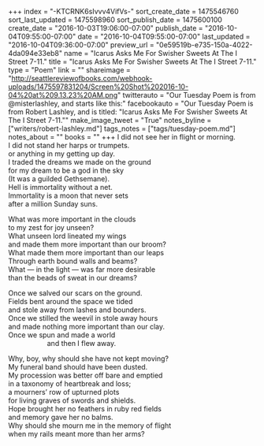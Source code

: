 +++
index = "-KTCRNK6sIvvv4VifVs-"
sort_create_date = 1475546760
sort_last_updated = 1475598960
sort_publish_date = 1475600100
create_date = "2016-10-03T19:06:00-07:00"
publish_date = "2016-10-04T09:55:00-07:00"
date = "2016-10-04T09:55:00-07:00"
last_updated = "2016-10-04T09:36:00-07:00"
preview_url = "0e59519b-e735-150a-4022-4da094e33eb8"
name = "Icarus Asks Me For Swisher Sweets At The I Street 7-11."
title = "Icarus Asks Me For Swisher Sweets At The I Street 7-11."
type = "Poem"
link = ""
shareimage = "http://seattlereviewofbooks.com/webhook-uploads/1475597831204/Screen%20Shot%202016-10-04%20at%209.13.23%20AM.png"
twitterauto = "Our Tuesday Poem is from @misterlashley, and starts like this:"
facebookauto = "Our Tuesday Poem is from Robert Lashley, and is titled: \"Icarus Asks Me For Swisher Sweets At The I Street 7-11.\""
make_image_tweet = "True"
notes_byline = ["writers/robert-lashley.md"]
tags_notes = ["tags/tuesday-poem.md"]
notes_about = ""
books = ""
+++
I did not see her in flight or morning.<br>
I did not stand her harps or trumpets.<br>
or anything in my getting up day.<br>
I traded the dreams we made on the ground<br>
for my dream to be a god in the sky<br>
(It was a guilded Gethsemane).<br>
Hell is immortality without a net.<br>
Immortality is a moon that never sets<br>
after a million Sunday suns.  

What was more important in the clouds<br>
to my zest for joy unseen?<br>
What unseen lord lineated my wings<br>
and made them more important than our broom?<br>
What made them more important than our leaps<br>
Through earth bound walls and beams?<br>
What &mdash; in the light &mdash; was far more desirable<br>
than the beads of sweat in our dreams?

Once we salved our scars on the ground.<br>
Fields bent around the space we tided<br>
and stole away from lashes and bounders.<br>
Once we stilled the weevil in stole away hours<br>
and made nothing more important than our clay.<br>
Once we spun and made a world<br>
&nbsp;&nbsp;&nbsp;&nbsp;&nbsp;&nbsp;&nbsp;&nbsp;&nbsp;&nbsp;&nbsp;&nbsp;&nbsp;&nbsp;&nbsp;&nbsp;&nbsp;&nbsp;&nbsp;&nbsp;and then I flew away. 

Why, boy, why should she have not kept moving?<br>
My funeral band should have been dusted.<br>
My procession was better off bare and emptied<br>
in a taxonomy of heartbreak and loss;<br>
a mourners’ row of upturned plots<br>
for living graves of swords and shields.<br>
Hope brought her no feathers in ruby red fields<br>
and memory gave her no balms.<br>
Why should she mourn me in the memory of flight<br>
when my rails meant more than her arms?